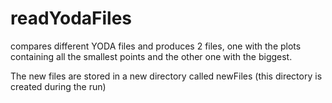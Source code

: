 # readYodaFiles

compares different YODA files and produces 2 files, one with the plots containing all the smallest points and the other one with the biggest. 

The new files are stored in a new directory called newFiles (this directory is created during the run) 
